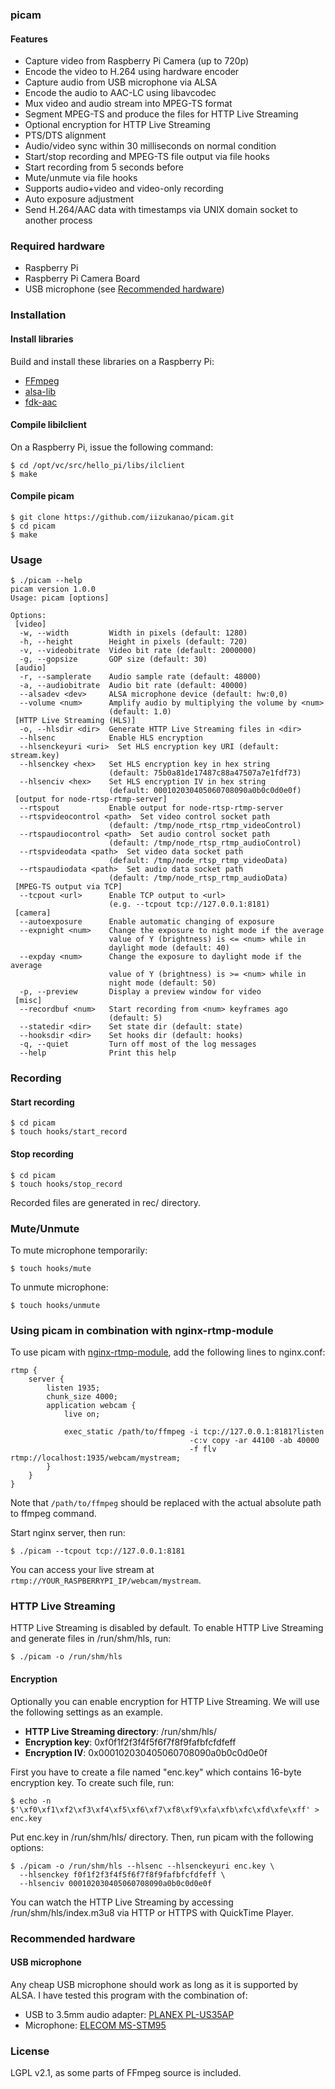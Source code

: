 ### picam

#### Features

- Capture video from Raspberry Pi Camera (up to 720p)
- Encode the video to H.264 using hardware encoder
- Capture audio from USB microphone via ALSA
- Encode the audio to AAC-LC using libavcodec
- Mux video and audio stream into MPEG-TS format
- Segment MPEG-TS and produce the files for HTTP Live Streaming
- Optional encryption for HTTP Live Streaming
- PTS/DTS alignment
- Audio/video sync within 30 milliseconds on normal condition
- Start/stop recording and MPEG-TS file output via file hooks
- Start recording from 5 seconds before
- Mute/unmute via file hooks
- Supports audio+video and video-only recording
- Auto exposure adjustment
- Send H.264/AAC data with timestamps via UNIX domain socket to another process


### Required hardware

- Raspberry Pi
- Raspberry Pi Camera Board
- USB microphone (see [Recommended hardware](#recommended-hardware))


### Installation

#### Install libraries

Build and install these libraries on a Raspberry Pi:

- [FFmpeg](http://www.ffmpeg.org/)
- [alsa-lib](http://www.alsa-project.org/main/index.php/Main_Page)
- [fdk-aac](http://sourceforge.net/projects/opencore-amr/)

#### Compile libilclient

On a Raspberry Pi, issue the following command:

    $ cd /opt/vc/src/hello_pi/libs/ilclient
    $ make

#### Compile picam

    $ git clone https://github.com/iizukanao/picam.git
    $ cd picam
    $ make


### Usage

    $ ./picam --help
    picam version 1.0.0
    Usage: picam [options]

    Options:
     [video]
      -w, --width         Width in pixels (default: 1280)
      -h, --height        Height in pixels (default: 720)
      -v, --videobitrate  Video bit rate (default: 2000000)
      -g, --gopsize       GOP size (default: 30)
     [audio]
      -r, --samplerate    Audio sample rate (default: 48000)
      -a, --audiobitrate  Audio bit rate (default: 40000)
      --alsadev <dev>     ALSA microphone device (default: hw:0,0)
      --volume <num>      Amplify audio by multiplying the volume by <num>
                          (default: 1.0)
     [HTTP Live Streaming (HLS)]
      -o, --hlsdir <dir>  Generate HTTP Live Streaming files in <dir>
      --hlsenc            Enable HLS encryption
      --hlsenckeyuri <uri>  Set HLS encryption key URI (default: stream.key)
      --hlsenckey <hex>   Set HLS encryption key in hex string
                          (default: 75b0a81de17487c88a47507a7e1fdf73)
      --hlsenciv <hex>    Set HLS encryption IV in hex string
                          (default: 000102030405060708090a0b0c0d0e0f)
     [output for node-rtsp-rtmp-server]
      --rtspout           Enable output for node-rtsp-rtmp-server
      --rtspvideocontrol <path>  Set video control socket path
                          (default: /tmp/node_rtsp_rtmp_videoControl)
      --rtspaudiocontrol <path>  Set audio control socket path
                          (default: /tmp/node_rtsp_rtmp_audioControl)
      --rtspvideodata <path>  Set video data socket path
                          (default: /tmp/node_rtsp_rtmp_videoData)
      --rtspaudiodata <path>  Set audio data socket path
                          (default: /tmp/node_rtsp_rtmp_audioData)
     [MPEG-TS output via TCP]
      --tcpout <url>      Enable TCP output to <url>
                          (e.g. --tcpout tcp://127.0.0.1:8181)
     [camera]
      --autoexposure      Enable automatic changing of exposure
      --expnight <num>    Change the exposure to night mode if the average
                          value of Y (brightness) is <= <num> while in
                          daylight mode (default: 40)
      --expday <num>      Change the exposure to daylight mode if the average
                          value of Y (brightness) is >= <num> while in
                          night mode (default: 50)
      -p, --preview       Display a preview window for video
     [misc]
      --recordbuf <num>   Start recording from <num> keyframes ago
                          (default: 5)
      --statedir <dir>    Set state dir (default: state)
      --hooksdir <dir>    Set hooks dir (default: hooks)
      -q, --quiet         Turn off most of the log messages
      --help              Print this help


### Recording

#### Start recording

    $ cd picam
    $ touch hooks/start_record

#### Stop recording

    $ cd picam
    $ touch hooks/stop_record

Recorded files are generated in rec/ directory.


### Mute/Unmute

To mute microphone temporarily:

    $ touch hooks/mute

To unmute microphone:

    $ touch hooks/unmute


### Using picam in combination with nginx-rtmp-module

To use picam with [nginx-rtmp-module](https://github.com/arut/nginx-rtmp-module), add the following lines to nginx.conf:

    rtmp {
        server {
            listen 1935;
            chunk_size 4000;
            application webcam {
                live on;

                exec_static /path/to/ffmpeg -i tcp://127.0.0.1:8181?listen
                                            -c:v copy -ar 44100 -ab 40000
                                            -f flv rtmp://localhost:1935/webcam/mystream;
            }
        }
    }

Note that `/path/to/ffmpeg` should be replaced with the actual absolute path to ffmpeg command.

Start nginx server, then run:

    $ ./picam --tcpout tcp://127.0.0.1:8181

You can access your live stream at `rtmp://YOUR_RASPBERRYPI_IP/webcam/mystream`.


### HTTP Live Streaming

HTTP Live Streaming is disabled by default. To enable HTTP Live Streaming and generate files in /run/shm/hls, run:

    $ ./picam -o /run/shm/hls

#### Encryption

Optionally you can enable encryption for HTTP Live Streaming. We will use the following settings as an example.

- **HTTP Live Streaming directory**: /run/shm/hls/
- **Encryption key**: 0xf0f1f2f3f4f5f6f7f8f9fafbfcfdfeff
- **Encryption IV**:  0x000102030405060708090a0b0c0d0e0f

First you have to create a file named "enc.key" which contains 16-byte encryption key. To create such file, run:

    $ echo -n $'\xf0\xf1\xf2\xf3\xf4\xf5\xf6\xf7\xf8\xf9\xfa\xfb\xfc\xfd\xfe\xff' > enc.key

Put enc.key in /run/shm/hls/ directory. Then, run picam with the following options:

    $ ./picam -o /run/shm/hls --hlsenc --hlsenckeyuri enc.key \
      --hlsenckey f0f1f2f3f4f5f6f7f8f9fafbfcfdfeff \
      --hlsenciv 000102030405060708090a0b0c0d0e0f

You can watch the HTTP Live Streaming by accessing /run/shm/hls/index.m3u8 via HTTP or HTTPS with QuickTime Player.


### Recommended hardware

#### USB microphone

Any cheap USB microphone should work as long as it is supported by ALSA. I have tested this program with the combination of:

- USB to 3.5mm audio adapter: [PLANEX PL-US35AP](http://www.planex.co.jp/product/usb/pl-us35ap/)
- Microphone: [ELECOM MS-STM95](http://www2.elecom.co.jp/multimedia/microphone/ms-stm95/)

### License

LGPL v2.1, as some parts of FFmpeg source is included.
